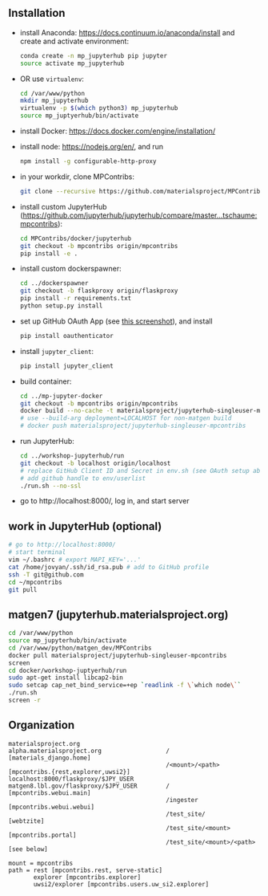 ## Installation

- install Anaconda: https://docs.continuum.io/anaconda/install and  
  create and activate environment:

    ```bash
    conda create -n mp_jupyterhub pip jupyter
    source activate mp_jupyterhub
    ```
- OR use `virtualenv`:

    ```bash
    cd /var/www/python
    mkdir mp_jupyterhub
    virtualenv -p $(which python3) mp_jupyterhub
    source mp_juptyerhub/bin/activate
    ```

- install Docker: https://docs.docker.com/engine/installation/
- install node: https://nodejs.org/en/, and run

    ```bash
    npm install -g configurable-http-proxy
    ```
- in your workdir, clone MPContribs:

    ```bash
    git clone --recursive https://github.com/materialsproject/MPContribs.git
    ```

- install custom JupyterHub (https://github.com/jupyterhub/jupyterhub/compare/master...tschaume:mpcontribs):

    ```bash
    cd MPContribs/docker/jupyterhub
    git checkout -b mpcontribs origin/mpcontribs
    pip install -e .
    ```

- install custom dockerspawner:

    ```bash
    cd ../dockerspawner
    git checkout -b flaskproxy origin/flaskproxy
    pip install -r requirements.txt
    python setup.py install
    ```

- set up GitHub OAuth App (see [this screenshot](mp-jupyterhub_oauth_app.jpg)), and install

    ```bash
    pip install oauthenticator
    ```

- install `jupyter_client`:

    ```bash
    pip install jupyter_client
    ```

- build container:

    ```bash
    cd ../mp-jupyter-docker
    git checkout -b mpcontribs origin/mpcontribs
    docker build --no-cache -t materialsproject/jupyterhub-singleuser-mpcontribs .
    # use --build-arg deployment=LOCALHOST for non-matgen build
    # docker push materialsproject/jupyterhub-singleuser-mpcontribs
    ```

- run JupyterHub:

    ```bash
    cd ../workshop-jupyterhub/run
    git checkout -b localhost origin/localhost
    # replace GitHub Client ID and Secret in env.sh (see OAuth setup above)
    # add github handle to env/userlist
    ./run.sh --no-ssl
    ```

- go to http://localhost:8000/, log in, and start server

## work in JupyterHub (optional)

```bash
# go to http://localhost:8000/
# start terminal
vim ~/.bashrc # export MAPI_KEY='...'
cat /home/jovyan/.ssh/id_rsa.pub # add to GitHub profile
ssh -T git@github.com
cd ~/mpcontribs
git pull
```

## matgen7 (jupyterhub.materialsproject.org)

```bash
cd /var/www/python
source mp_jupyterhub/bin/activate
cd /var/www/python/matgen_dev/MPContribs
docker pull materialsproject/jupyterhub-singleuser-mpcontribs
screen
cd docker/workshop-juptyerhub/run
sudo apt-get install libcap2-bin
sudo setcap cap_net_bind_service=+ep `readlink -f \`which node\``
./run.sh
screen -r
```

## Organization

```
materialsproject.org
alpha.materialsproject.org                  /                           [materials_django.home]
                                            /<mount>/<path>             [mpcontribs.{rest,explorer,uwsi2}]
localhost:8000/flaskproxy/$JPY_USER
matgen8.lbl.gov/flaskproxy/$JPY_USER        /                           [mpcontribs.webui.main]
                                            /ingester                   [mpcontribs.webui.webui]
                                            /test_site/                 [webtzite]
                                            /test_site/<mount>          [mpcontribs.portal]
                                            /test_site/<mount>/<path>   [see below]

mount = mpcontribs
path = rest [mpcontribs.rest, serve-static]
       explorer [mpcontribs.explorer]
       uwsi2/explorer [mpcontribs.users.uw_si2.explorer]
```

